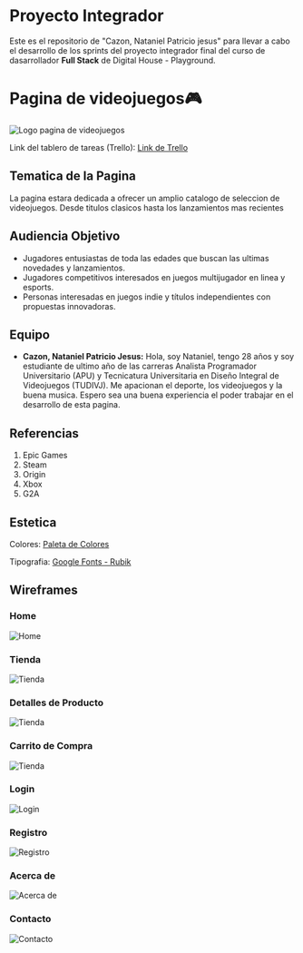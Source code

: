 # Proyecto Integrador

Este es el repositorio de "Cazon, Nataniel Patricio jesus" para llevar a cabo el desarrollo de los sprints del proyecto integrador final del curso de dasarrollador **Full Stack** de Digital House - Playground.

# Pagina de videojuegos🎮

![Logo pagina de videojuegos](Design/logo_pagina.png)

Link del tablero de tareas (Trello): [Link de Trello](https://trello.com/invite/b/VjCVO501/ATTI5f25d65a5b12d752ff0d989e19f8ad1cFEC7C06D/sprints)

## Tematica de la Pagina

La pagina estara dedicada a ofrecer un amplio catalogo de seleccion de videojuegos. Desde titulos clasicos hasta los lanzamientos mas recientes

## Audiencia Objetivo

- Jugadores entusiastas de toda las edades que buscan las ultimas novedades y lanzamientos.
- Jugadores competitivos interesados en juegos multijugador en linea y esports.
- Personas interesadas en juegos indie y títulos independientes con propuestas innovadoras.

## Equipo

- **Cazon, Nataniel Patricio Jesus:** Hola, soy Nataniel, tengo 28 años y soy estudiante de ultimo año de las carreras Analista Programador Universitario (APU) y Tecnicatura Universitaria en Diseño Integral de Videojuegos (TUDIVJ). Me apacionan el deporte, los videojuegos y la buena musica. Espero sea una buena experiencia el poder trabajar en el desarrollo de esta pagina.

## Referencias

1) Epic Games
2) Steam
3) Origin
4) Xbox
5) G2A

## Estetica

Colores: [Paleta de Colores](https://paletadecolores.com.ar/paleta/282e5e/1e234f/141740/0a0c31/000022/)

Tipografia: [Google Fonts - Rubik](https://fonts.google.com/specimen/Rubik)

## Wireframes

### Home

![Home](Wireframes/Sprint01_Grupo01_Home.png)

### Tienda

![Tienda](Wireframes/Sprint01_Grupo01_Tienda.png)

### Detalles de Producto

![Tienda](Wireframes/Sprint01_Grupo01_Pagina_Producto.png)

### Carrito de Compra

![Tienda](Wireframes/Sprint01_Grupo01_Carrito_de_Compra.png)

### Login

![Login](Wireframes/Sprint01_Grupo01_Formulario_Login.png)

### Registro

![Registro](Wireframes/Sprint01_Grupo01_Formulario_Registro.png)

### Acerca de

![Acerca de](Wireframes/Sprint01_Grupo01_AcercaDe.png)

### Contacto

![Contacto](Wireframes/Sprint01_Grupo01_Contacto.png)
